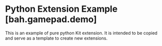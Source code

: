 # Python Extension Example [bah.gamepad.demo]

This is an example of pure python Kit extension. It is intended to be copied and serve as a template to create new extensions.

